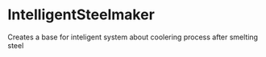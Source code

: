 # IntelligentSteelmaker
Creates a base for inteligent system about coolering process after smelting steel
